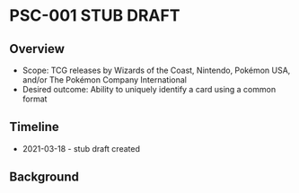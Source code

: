 # PSC-001 STUB DRAFT
## Overview
- Scope: TCG releases by Wizards of the Coast, Nintendo, Pokémon USA, and/or The Pokémon Company International
- Desired outcome: Ability to uniquely identify a card using a common format

## Timeline
* 2021-03-18 - stub draft created

## Background
